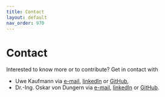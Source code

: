 ```yaml
---
title: Contact
layout: default
nav_order: 970
---
```


# Contact

Interested to know more or to contribute? Get in contact with
- Uwe Kaufmann via [e-mail](mailto:Uwe.Kaufmann@gfse.org), <a href="https://www.linkedin.com/in/uwekaufmann/" target="_blank">linkedIn</a> or <a href="https://github.com/ukaufmann" target="_blank">GitHub</a>,
- Dr.-Ing. Oskar von Dungern via [e-mail](mailto:Oskar.Dungern@gfse.org), <a href="https://www.linkedin.com/in/odungern/" target="_blank">linkedIn</a> or <a href="https://github.com/odungern" target="_blank">GitHub</a>.